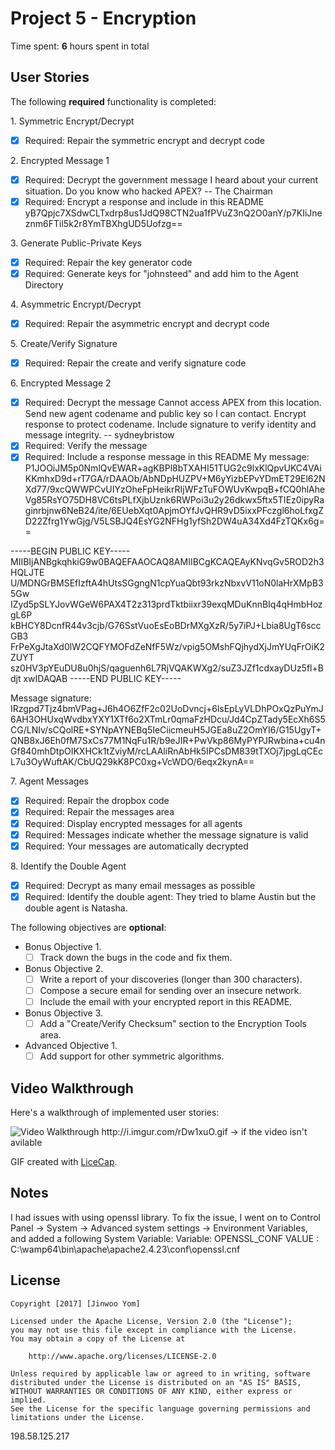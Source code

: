 # Project 5 - Encryption

Time spent: **6** hours spent in total

## User Stories

The following **required** functionality is completed:

1\. Symmetric Encrypt/Decrypt
  * [x]  Required: Repair the symmetric encrypt and decrypt code

2\. Encrypted Message 1
  * [x]  Required: Decrypt the government message
  I heard about your current situation. Do you know who hacked APEX? -- The Chairman
  * [x]  Required: Encrypt a response and include in this README
  yB7Qpjc7XSdwCLTxdrp8us1JdQ98CTN2ua1fPVuZ3nQ2O0anY/p7KIiJneznm6FTil5k2r8YmTBXhgUD5Uofzg==

3\. Generate Public-Private Keys
  * [x]  Required: Repair the key generator code
  * [x]  Required: Generate keys for "johnsteed" and add him to the Agent Directory

4\. Asymmetric Encrypt/Decrypt
  * [x]  Required: Repair the asymmetric encrypt and decrypt code

5\. Create/Verify Signature
  * [x]  Required: Repair the create and verify signature code
  
6\. Encrypted Message 2
  * [x]  Required: Decrypt the message
  Cannot access APEX from this location. Send new agent codename and public key so I can contact. Encrypt response to protect codename. Include signature to verify identity and message integrity. -- sydneybristow
  * [x]  Required: Verify the message
  * [x]  Required: Include a response message in this README
  My message: 
P1JOOiJM5p0NmlQvEWAR+agKBPl8bTXAHI51TUG2c9lxKlQpvUKC4VAiKKmhxD9d+rT7GA/rDAAOb/AbNDpHUZPV+M6yYizbEPvYDmET29El62NXd77/9xcQWWPCvUIYzOheFpHeikrRIjWFzTuFOWUvKwpqB+fCQ0hlAheVg85RsYO75DH8VC6tsPLfXjbUznk6RWPoi3u2y26dkwx5ftx5TIEz0ipyRaginrbjnw6NeB24/ite/6EUebXqt0ApjmOYfJvQHR9vD5ixxPFczgl6hoLfxgZD22Zfrg1YwGjg/V5LSBJQ4EsYG2NFHg1yfSh2DW4uA34Xd4FzTQKx6g==

-----BEGIN PUBLIC KEY-----
MIIBIjANBgkqhkiG9w0BAQEFAAOCAQ8AMIIBCgKCAQEAyKNvqGv5ROD2h3HQLJTE
U/MDNGrBMSEfIzftA4hUtsSGgngN1cpYuaQbt93rkzNbxvV11oN0laHrXMpB35Gw
IZyd5pSLYJovWGeW6PAX4T2z313prdTktbiixr39exqMDuKnnBIq4qHmbHozgL6P
kBHCY8DcnfR44v3cjb/G76SstVuoEsEoBDrMXgXzR/5y7iPJ+Lbia8UgT6sccGB3
FrPeXgJtaXd0lW2CQFYMOFdZeNfF5Wz/vpig5OMshFQjhydXjJmYUqFrOiK2ZUYT
sz0HV3pYEuDU8u0hjS/qaguenh6L7RjVQAKWXg2/suZ3JZf1cdxayDUz5fl+Bdjt
xwIDAQAB
-----END PUBLIC KEY-----

Message signature:
IRzgpd7Tjz4bmVPag+J6h4O6ZfF2c02UoDvncj+6lsEpLyVLDhPOxQzPuYmJ6AH3OHUxqWvdbxYXY1XTf6o2XTmLr0qmaFzHDcu/Jd4CpZTady5EcXh6S5CG/LNIv/sCQolRE+SYNpAYNEBq5IeCiicmeuH5JGEa8uZ2OmYI6/G15UgyT+QNB8xJ6Eh0fM7SxCs77M1NqFu1R/b9eJIR+PwVkp86MyPYPJRwbina+cu4nGf840mhDtpOIKXHCk1tZviyM/rcLAAliRnAbHk5IPCsDM839tTXOj7jpgLqCEcL7u3OyWuftAK/CbUQ29kK8PC0xg+VcWDO/6eqx2kynA==

7\. Agent Messages
  * [x]  Required: Repair the dropbox code
  * [x]  Required: Repair the messages area
  * [x]  Required: Display encrypted messages for all agents
  * [x]  Required: Messages indicate whether the message signature is valid
  * [x]  Required: Your messages are automatically decrypted

8\. Identify the Double Agent
  * [x]  Required: Decrypt as many email messages as possible
  * [x]  Required: Identify the double agent: They tried to blame Austin but the double agent is Natasha.

The following objectives are **optional**:

* Bonus Objective 1\.
  * [ ]  Track down the bugs in the code and fix them.

* Bonus Objective 2\.
  * [ ]  Write a report of your discoveries (longer than 300 characters).
  * [ ]  Compose a secure email for sending over an insecure network.
  * [ ]  Include the email with your encrypted report in this README.

* Bonus Objective 3\.
  * [ ]  Add a "Create/Verify Checksum" section to the Encryption Tools area.

* Advanced Objective 1\.
  * [ ]  Add support for other symmetric algorithms.

## Video Walkthrough

Here's a walkthrough of implemented user stories:

<img src='apex.gif' title='Video Walkthrough' width='' alt='Video Walkthrough' />
http://i.imgur.com/rDw1xuO.gif -> if the video isn't avilable

GIF created with [LiceCap](http://www.cockos.com/licecap/).

## Notes

I had issues with using openssl library. To fix the issue, I went on to Control Panel -> System -> Advanced system settings -> Environment Variables, and added a following System Variable:
Variable: OPENSSL_CONF
VALUE : C:\wamp64\bin\apache\apache2.4.23\conf\openssl.cnf

## License

    Copyright [2017] [Jinwoo Yom]

    Licensed under the Apache License, Version 2.0 (the "License");
    you may not use this file except in compliance with the License.
    You may obtain a copy of the License at

        http://www.apache.org/licenses/LICENSE-2.0

    Unless required by applicable law or agreed to in writing, software
    distributed under the License is distributed on an "AS IS" BASIS,
    WITHOUT WARRANTIES OR CONDITIONS OF ANY KIND, either express or implied.
    See the License for the specific language governing permissions and
    limitations under the License.
198.58.125.217